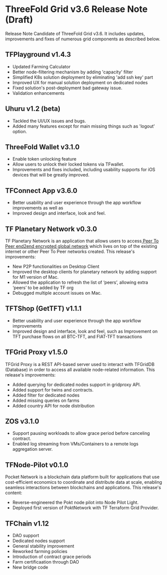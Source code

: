 # ThreeFold Grid v3.6 Release Note (Draft)

Release Note Candidate of ThreeFold Grid v3.6. It includes updates, improvements and fixes of numerous grid components as described below.

## TFPlayground v1.4.3
- Updated Farming Calculator
- Better node-filtering mechanism by adding 'capacity' filter
- Simplified K8s solution deployment by eliminating 'add ssh key' part
- Improved UX for manual solution deployment on dedicated nodes
- Fixed solution's post-deployment bad gateway issue.
- Validation enhancements

## Uhuru v1.2 (beta)
- Tackled the UI/UX issues and bugs.  
- Added many features except for main missing things such as 'logout' option.

## ThreeFold Wallet v3.1.0
- Enable token unlocking feature
- Allow users to unlock their locked tokens via TFwallet. 
- Improvements and fixes included, including usability supports for iOS devices that will be greatly improved.

## TFConnect App v3.6.0

- Better usability and user experience through the app workflow improvements as well as 
- Improved design and interface, look and feel.

## TF Planetary Network v0.3.0
TF Planetary Network is an application that allows users to access[ Peer To Peer end2end encrypted global network](https://library.threefold.me/info/manual/#/technology/threefold__planetary_network) which lives on top of the existing internet or other Peer To Peer networks created. This release's improvements:

- New P2P functionalities on Desktop Client
- Improved the desktop clients for planetary network by adding support for M1 version of Mac.
-  Allowed the application to refresh the list of ‘peers’, allowing extra ‘peers’ to be added by TF org
-  Debugged multiple account issues on Mac.

## TFTShop (GetTFT) v1.1.1

- Better usability and user experience through the app workflow improvements 
- Improved design and interface, look and feel, such as Improvement on TFT purchase flows on all BTC-TFT, and FIAT-TFT transactions

## TFGrid Proxy v1.5.0
TFGrid Proxy is a REST API-based server used to interact with TFGridDB (Database) in order to access all available node-related information. This release's improvements:

- Added querying for dedicated nodes support in gridproxy API.
- Added support for twins and contracts.
- Added filter for dedicated nodes
- Added missing queries on farms
- Added country API for node distribution

## ZOS v3.1.0
- Support pausing workloads to allow grace period before canceling contract.
- Enabled log streaming from VMs/Containers to a remote logs aggregation server. 

## TFNode-Pilot v0.1.0
Pocket Network is a blockchain data platform built for applications that use cost-efficient economics to coordinate and distribute data at scale, enabling seamless interactions between blockchains and applications. This release's content:

- Reverse-engineered the Pokt node pilot into Node Pilot Light. 
- Deployed first version of PoktNetwork with TF Terraform Grid Provider.

## TFChain v1.12
- DAO support
- Dedicated nodes support
- General stability improvement
- Reworked farming policies
- Introduction of contract grace periods
- Farm certificaation through DAO
- New bridge code

